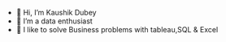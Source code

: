 - 👋 Hi, I’m Kaushik Dubey
- 👀 I’m a data enthusiast
- 🌱 I like to solve Business problems with tableau,SQL & Excel


<!---
Kaushik-Dubey11/Kaushik-Dubey11 is a ✨ special ✨ repository because its `README.md` (this file) appears on your GitHub profile.
You can click the Preview link to take a look at your changes.
--->
